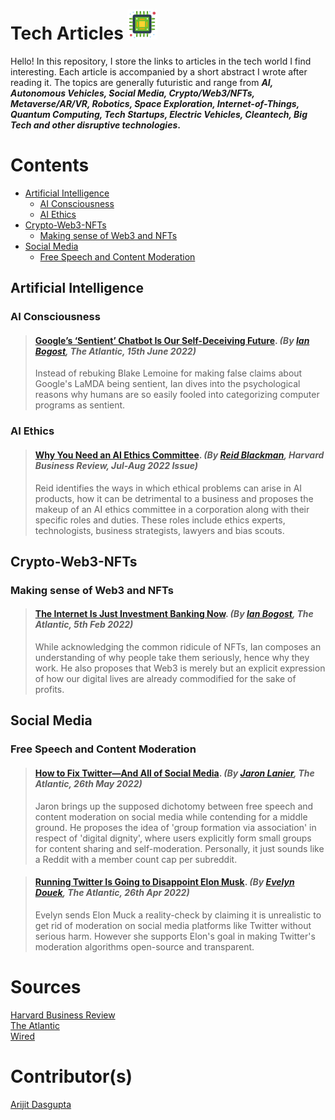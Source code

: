 

# Tech Articles <img src="icons/tech.png" alt="tech" width="48"/>
Hello! In this repository, I store the links to articles in the tech world I find interesting. Each article is accompanied by a short abstract I wrote after reading it. The topics are generally futuristic and range from ***AI, Autonomous Vehicles, Social Media, Crypto/Web3/NFTs, Metaverse/AR/VR, Robotics, Space Exploration, Internet-of-Things, Quantum Computing, Tech Startups, Electric Vehicles, Cleantech, Big Tech and other disruptive technologies*.**

# Contents
 * [Artificial Intelligence](#artificial-intelligence)
	* [AI Consciousness](#ai-consciousness)
	* [AI Ethics](#ai-ethics)
* [Crypto-Web3-NFTs](#crypto-web3-nfts)
	* [Making sense of Web3 and NFTs](#making-sense-of-web3-and-nfts)
* [Social Media](#social-media)
	* [Free Speech and Content Moderation](#free-speech-and-content-moderation)

## Artificial Intelligence

### AI Consciousness

>  #### [Google’s ‘Sentient’ Chatbot Is Our Self-Deceiving Future](https://www.theatlantic.com/technology/archive/2022/06/google-engineer-sentient-ai-chatbot/661273/). *(By [Ian Bogost](https://www.theatlantic.com/author/ian-bogost/), The Atlantic, 15th June 2022)* 
>  Instead of rebuking Blake Lemoine for making false claims about Google's LaMDA being sentient, Ian dives into the psychological reasons why humans are so easily fooled into categorizing computer programs as sentient. 

### AI Ethics

>  #### [Why You Need an AI Ethics Committee](https://hbr.org/2022/07/why-you-need-an-ai-ethics-committee). *(By [Reid Blackman](https://www.reidblackman.com/about/), Harvard Business Review, Jul-Aug 2022 Issue)*
>  Reid identifies the ways in which ethical problems can arise in AI products, how it can be detrimental to a business and proposes the makeup of an AI ethics committee in a corporation along with their specific roles and duties. These roles include ethics experts, technologists, business strategists, lawyers and bias scouts.

## Crypto-Web3-NFTs

### Making sense of Web3 and NFTs

>  #### [The Internet Is Just Investment Banking Now](https://www.theatlantic.com/technology/archive/2022/02/future-internet-blockchain-investment-banking/621480/). *(By [Ian Bogost](https://www.theatlantic.com/author/ian-bogost/), The Atlantic, 5th Feb 2022)*
>  While acknowledging the common ridicule of NFTs, Ian composes an understanding of why people take them seriously, hence why they work. He also proposes that Web3 is merely but an explicit expression of how our digital lives are already commodified for the sake of profits.

## Social Media

### Free Speech and Content Moderation

>  #### [How to Fix Twitter—And All of Social Media](https://www.theatlantic.com/technology/archive/2022/05/how-to-fix-twitter-social-media/629951/). *(By [Jaron Lanier](https://www.theatlantic.com/author/jaron-lanier/), The Atlantic, 26th May 2022)*
>  Jaron brings up the supposed dichotomy between free speech and content moderation on social media while contending for a middle ground. He proposes the idea of 'group formation via association' in respect of 'digital dignity', where users explicitly form small groups for content sharing and self-moderation. Personally, it just sounds like a Reddit with a member count cap per subreddit. 

>  #### [Running Twitter Is Going to Disappoint Elon Musk](https://www.theatlantic.com/ideas/archive/2022/04/elon-musk-twitter-free-speech/629673/). *(By [Evelyn Douek](https://www.theatlantic.com/author/evelyn-douek/), The Atlantic, 26th Apr 2022)*
>  Evelyn sends Elon Muck a reality-check by claiming it is unrealistic to get rid of moderation on social media platforms like Twitter without serious harm. However she supports Elon's goal in making Twitter's moderation algorithms open-source and transparent.

# Sources

[Harvard Business Review](https://hbr.org/)\
[The Atlantic](https://www.theatlantic.com/world/)\
[Wired](https://www.wired.com/)

# Contributor(s)

[Arijit Dasgupta](https://www.arijitdasgupta.com/)

